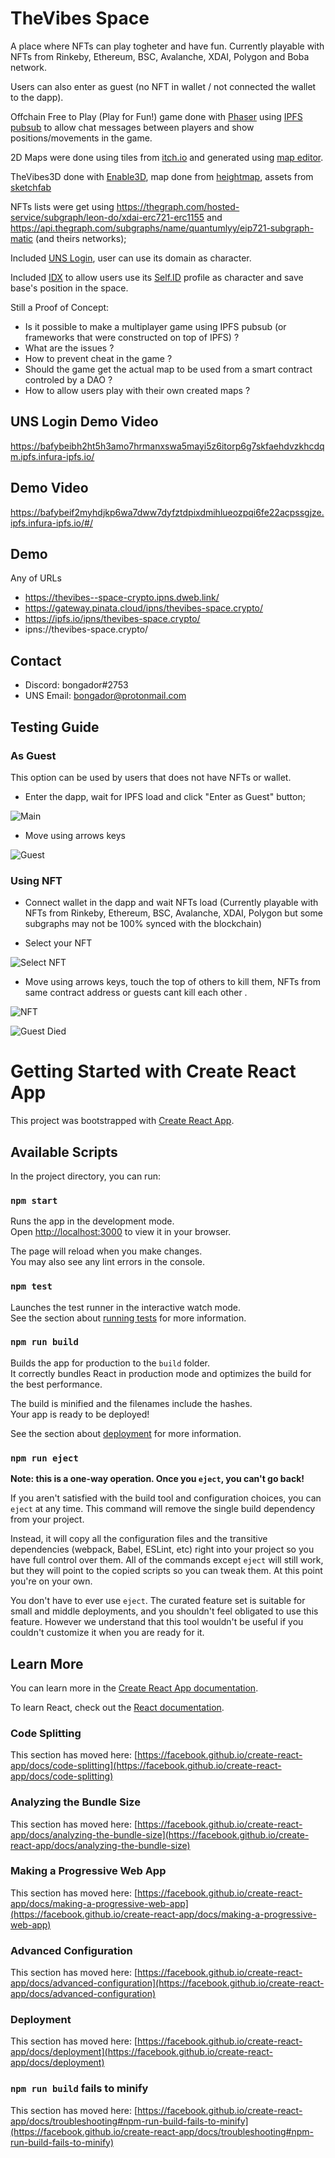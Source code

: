 # TheVibes Space

A place where NFTs can play togheter and have fun. Currently playable with NFTs from  Rinkeby, Ethereum, BSC, Avalanche, XDAI, Polygon and Boba network.

Users can also enter as guest (no NFT in wallet / not connected the wallet to the dapp).

Offchain Free to Play (Play for Fun!) game done with [Phaser](https://phaser.io/) using [IPFS pubsub](https://github.com/ipfs/js-ipfs/blob/master/docs/core-api/PUBSUB.md) to allow chat messages between players and show positions/movements in the game.


2D Maps were done using tiles from [itch.io](https://itch.io/game-assets/free/tag-tileset) and generated using [map editor](https://www.mapeditor.org/).


TheVibes3D done with [Enable3D](https://enable3d.io/), map done from [heightmap](https://i.stack.imgur.com/NvF5e.jpg), assets from [sketchfab](https://sketchfab.com/3d-models/low-poly-office-building-1-c4970cbcb82746fb8c107875e789e270)


NFTs lists were get using https://thegraph.com/hosted-service/subgraph/leon-do/xdai-erc721-erc1155 and https://api.thegraph.com/subgraphs/name/quantumlyy/eip721-subgraph-matic (and theirs networks);

Included [UNS Login](https://docs.unstoppabledomains.com/login-with-unstoppable/), user can use its domain as character.

Included [IDX](https://idx.xyz/) to allow users use its [Self.ID](https://self.id/) profile as character and save base's position in the space.

Still a Proof of Concept:

- Is it possible to make a multiplayer game using IPFS pubsub (or frameworks that were constructed on top of IPFS) ?  
- What are the issues ?
- How to prevent cheat in the game ?
- Should the game get the actual map to be used from a smart contract controled by a DAO ?
- How to allow users play with their own created maps ?

## UNS Login Demo Video

  https://bafybeibh2ht5h3amo7hrmanxswa5mayi5z6itorp6g7skfaehdvzkhcdqm.ipfs.infura-ipfs.io/

## Demo Video

  https://bafybeif2myhdjkp6wa7dww7dyfztdpixdmihlueozpqi6fe22acpssgjze.ipfs.infura-ipfs.io/#/


## Demo

Any of URLs

 - https://thevibes--space-crypto.ipns.dweb.link/
 - https://gateway.pinata.cloud/ipns/thevibes-space.crypto/
 - https://ipfs.io/ipns/thevibes-space.crypto/
 - ipns://thevibes-space.crypto/

## Contact

  - Discord: bongador#2753
  - UNS Email: bongador@protonmail.com

## Testing Guide

### As Guest

  This option can be used by users that does not have NFTs or wallet.

 - Enter the dapp, wait for IPFS load and click "Enter as Guest" button;

 ![Main](https://ipfs.io/ipfs/bafybeiclmddnvdbs3netka3nydfv6nnx52dxwjqgdqhcfwsopjhg2wutxe/main.png "Main")

 - Move using arrows keys

 ![Guest](https://ipfs.io/ipfs/bafybeiclmddnvdbs3netka3nydfv6nnx52dxwjqgdqhcfwsopjhg2wutxe/guest.png "Guest")


### Using NFT

  - Connect wallet in the dapp and wait NFTs load (Currently playable with NFTs from  Rinkeby, Ethereum, BSC, Avalanche, XDAI, Polygon but some subgraphs may not be 100% synced with the blockchain)

  - Select your NFT

  ![Select NFT](https://ipfs.io/ipfs/bafybeiclmddnvdbs3netka3nydfv6nnx52dxwjqgdqhcfwsopjhg2wutxe/connected.png "Select NFT")


  - Move using arrows keys, touch the top of others to kill them, NFTs from same contract address or guests cant kill each other .

  ![NFT](https://ipfs.io/ipfs/bafybeiclmddnvdbs3netka3nydfv6nnx52dxwjqgdqhcfwsopjhg2wutxe/nftUse.png "NFT")

  ![Guest Died](https://ipfs.io/ipfs/bafybeiclmddnvdbs3netka3nydfv6nnx52dxwjqgdqhcfwsopjhg2wutxe/guestDied.png "Guest Died")



# Getting Started with Create React App

This project was bootstrapped with [Create React App](https://github.com/facebook/create-react-app).

## Available Scripts

In the project directory, you can run:

### `npm start`

Runs the app in the development mode.\
Open [http://localhost:3000](http://localhost:3000) to view it in your browser.

The page will reload when you make changes.\
You may also see any lint errors in the console.

### `npm test`

Launches the test runner in the interactive watch mode.\
See the section about [running tests](https://facebook.github.io/create-react-app/docs/running-tests) for more information.

### `npm run build`

Builds the app for production to the `build` folder.\
It correctly bundles React in production mode and optimizes the build for the best performance.

The build is minified and the filenames include the hashes.\
Your app is ready to be deployed!

See the section about [deployment](https://facebook.github.io/create-react-app/docs/deployment) for more information.

### `npm run eject`

**Note: this is a one-way operation. Once you `eject`, you can't go back!**

If you aren't satisfied with the build tool and configuration choices, you can `eject` at any time. This command will remove the single build dependency from your project.

Instead, it will copy all the configuration files and the transitive dependencies (webpack, Babel, ESLint, etc) right into your project so you have full control over them. All of the commands except `eject` will still work, but they will point to the copied scripts so you can tweak them. At this point you're on your own.

You don't have to ever use `eject`. The curated feature set is suitable for small and middle deployments, and you shouldn't feel obligated to use this feature. However we understand that this tool wouldn't be useful if you couldn't customize it when you are ready for it.

## Learn More

You can learn more in the [Create React App documentation](https://facebook.github.io/create-react-app/docs/getting-started).

To learn React, check out the [React documentation](https://reactjs.org/).

### Code Splitting

This section has moved here: [https://facebook.github.io/create-react-app/docs/code-splitting](https://facebook.github.io/create-react-app/docs/code-splitting)

### Analyzing the Bundle Size

This section has moved here: [https://facebook.github.io/create-react-app/docs/analyzing-the-bundle-size](https://facebook.github.io/create-react-app/docs/analyzing-the-bundle-size)

### Making a Progressive Web App

This section has moved here: [https://facebook.github.io/create-react-app/docs/making-a-progressive-web-app](https://facebook.github.io/create-react-app/docs/making-a-progressive-web-app)

### Advanced Configuration

This section has moved here: [https://facebook.github.io/create-react-app/docs/advanced-configuration](https://facebook.github.io/create-react-app/docs/advanced-configuration)

### Deployment

This section has moved here: [https://facebook.github.io/create-react-app/docs/deployment](https://facebook.github.io/create-react-app/docs/deployment)

### `npm run build` fails to minify

This section has moved here: [https://facebook.github.io/create-react-app/docs/troubleshooting#npm-run-build-fails-to-minify](https://facebook.github.io/create-react-app/docs/troubleshooting#npm-run-build-fails-to-minify)
